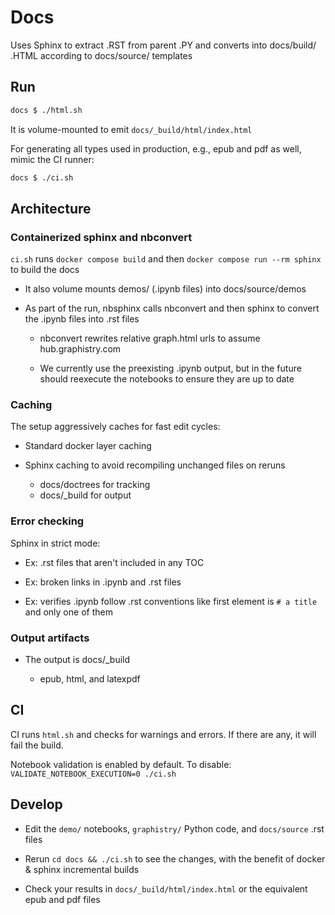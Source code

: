 # Docs

Uses Sphinx to extract .RST from parent .PY and converts into docs/build/ .HTML according to docs/source/ templates

## Run

```bash
docs $ ./html.sh
```

It is volume-mounted to emit `docs/_build/html/index.html` 

For generating all types used in production, e.g., epub and pdf as well, mimic the CI runner:

```bash
docs $ ./ci.sh
```

## Architecture

### Containerized sphinx and nbconvert

 `ci.sh` runs `docker compose build` and then `docker compose run --rm sphinx` to build the docs

  - It also volume mounts demos/ (.ipynb files) into docs/source/demos

  - As part of the run, nbsphinx calls nbconvert and then sphinx to convert the .ipynb files into .rst files

    - nbconvert rewrites relative graph.html urls to assume hub.graphistry.com

    - We currently use the preexisting .ipynb output, but in the future should reexecute the notebooks to ensure they are up to date

### Caching

The setup aggressively caches for fast edit cycles:

  - Standard docker layer caching

  - Sphinx caching to avoid recompiling unchanged files on reruns

    - docs/doctrees for tracking
    - docs/_build for output

### Error checking

Sphinx in strict mode:

  - Ex: .rst files that aren't included in any TOC

  - Ex: broken links in .ipynb and .rst files

  - Ex: verifies .ipynb follow .rst conventions like first element is `# a title` and only one of them

### Output artifacts

- The output is docs/_build

  - epub, html, and latexpdf


## CI

CI runs `html.sh` and checks for warnings and errors. If there are any, it will fail the build.

Notebook validation is enabled by default. To disable: `VALIDATE_NOTEBOOK_EXECUTION=0 ./ci.sh`

## Develop

- Edit the `demo/` notebooks, `graphistry/` Python code, and `docs/source` .rst files

- Rerun `cd docs && ./ci.sh` to see the changes, with the benefit of docker & sphinx incremental builds

- Check your results in `docs/_build/html/index.html` or the equivalent epub and pdf files

